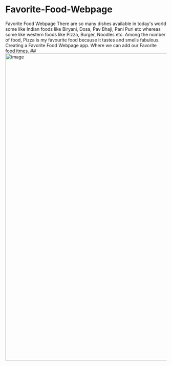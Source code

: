 # Favorite-Food-Webpage
Favorite Food Webpage
There are so many dishes available in today's world some like Indian foods like Biryani, Dosa, Pav Bhaji, Pani Puri etc whereas some like western foods like Pizza, Burger, Noodles etc. Among the number of food, Pizza is my favourite food because it tastes and smells fabulous.
Creating a Favorite Food Webpage app.
Where we can add our Favorite food itmes.
##<img width="960" alt="image" src="https://user-images.githubusercontent.com/102674492/161971466-db3cf7b7-792f-4172-8fd7-5b69935cd36b.png">

